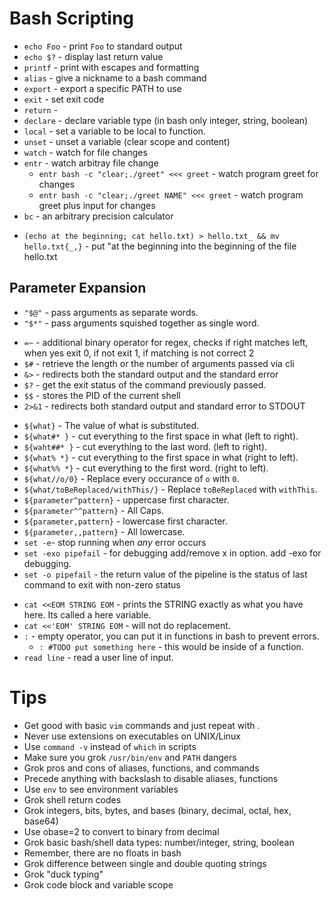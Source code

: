# Bash Scripting

* `echo Foo` - print `Foo` to standard output
* `echo $?` - display last return value
* `printf` - print with escapes and formatting
* `alias` - give a nickname to a bash command
* `export` - export a specific PATH to use
* `exit` - set exit code
* `return` - 
* `declare` - declare variable type (in bash only integer, string, boolean)
* `local` - set a variable to be local to function.
* `unset` - unset a variable (clear scope and content)
* `watch` - watch for file changes
* `entr` - watch arbitray file change
  * `entr bash -c "clear;./greet" <<< greet` - watch program greet for changes
  * `entr bash -c "clear;./greet NAME" <<< greet` - watch program greet plus input for changes
* `bc` - an arbitrary precision calculator
- `(echo at the beginning; cat hello.txt) > hello.txt_ && mv
  hello.txt{_,}` - put "at the beginning into the beginning of the file
  hello.txt

## Parameter Expansion

* `"$@"` - pass arguments as separate words.
* `"$*"` - pass arguments squished together as single word.
- `=~` - additional binary operator for regex, checks if right matches
  left, when yes exit 0, if not exit 1, if matching is not correct 2
- `$#` - retrieve the length or the number of arguments passed via cli
- `&>` - redirects both the standard output and the standard error
- `$?` - get the exit status of the command previously passed.
- `$$` - stores the PID of the current shell
- `2>&1` - redirects both standard output and standard error to STDOUT
* `${what}` - The value of what is substituted.
* `${what#* }` - cut everything to the first space in what (left to right).
* `${waht##* }` - cut everything to the last word. (left to right).
* `${what% *}` - cut everything to the first space in what (right to left).
* `${what%% *}` - cut everything to the first word. (right to left).
* `${what//o/0}` - Replace every occurance of `o` with `0`.
* `${what/toBeReplaced/withThis/}` - Replace `toBeReplaced` with `withThis`.
* `${parameter^pattern}` - uppercase first character.
* `${parameter^^pattern}` - All Caps.
* `${parameter,pattern}` - lowercase first character.
* `${parameter,,pattern}` - All lowercase.
* `set -e`- stop running when *any* error occurs
* `set -exo pipefail` - for debugging add/remove x in option. add -exo for debugging.
* `set -o pipefail` - the return value of the pipeline is the status of last command to exit with non-zero status  
- `cat <<EOM STRING EOM` - prints the STRING exactly as what you have
  here. Its called a here variable.
- `cat <<'EOM' STRING EOM` - will not do replacement.
- `:` - empty operator, you can put it in functions in bash to prevent
  errors.
  - `: #TODO put something here` - this would be inside of a function.
- `read line` - read a user line of input.
        
# Tips
 * Get good with basic `vim` commands and just repeat with .
 * Never use extensions on executables on UNIX/Linux
 * Use `command -v` instead of `which` in scripts
 * Make sure you grok `/usr/bin/env` and `PATH` dangers
 * Grok pros and cons of aliases, functions, and commands
 * Precede anything with backslash to disable aliases, functions
 * Use `env` to see environment variables
 * Grok shell return codes
 * Grok integers, bits, bytes, and bases (binary, decimal, octal, hex, base64)
 * Use obase=2 to convert to binary from decimal
 * Grok basic bash/shell data types: number/integer, string, boolean
 * Remember, there are no floats in bash
 * Grok difference between single and double quoting strings
 * Grok "duck typing"
 * Grok code block and variable scope
